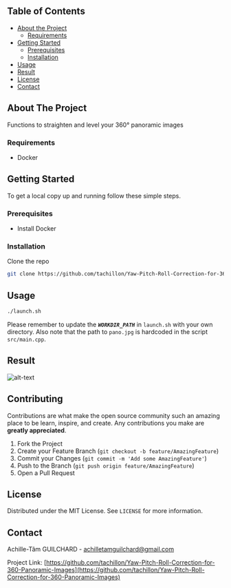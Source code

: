 <!-- TABLE OF CONTENTS -->
## Table of Contents

* [About the Project](#about-the-project)
  * [Requirements](#built-with)
* [Getting Started](#getting-started)
  * [Prerequisites](#prerequisites)
  * [Installation](#installation)
* [Usage](#usage)
* [Result](#result)
* [License](#license)
* [Contact](#contact)

<!-- ABOUT THE PROJECT -->
## About The Project
Functions to straighten and level your 360° panoramic images

### Requirements
* Docker

<!-- GETTING STARTED -->
## Getting Started

To get a local copy up and running follow these simple steps.

### Prerequisites

* Install Docker

### Installation
 
Clone the repo
```sh
git clone https://github.com/tachillon/Yaw-Pitch-Roll-Correction-for-360-Panoramic-Images.git
```
<!-- USAGE EXAMPLES -->
## Usage
```sh
./launch.sh
```
Please remember to update the _**`WORKDIR_PATH`**_ in `launch.sh` with your own directory. Also note that the path to  `pano.jpg` is hardcoded in the script `src/main.cpp`.

<!-- RESULT -->
## Result
![alt-text](https://github.com/tachillon/Yaw-Pitch-Roll-Correction-for-360-Panoramic-Images/blob/master/example/straighten_and_level.gif)

<!-- CONTRIBUTING -->
## Contributing

Contributions are what make the open source community such an amazing place to be learn, inspire, and create. Any contributions you make are **greatly appreciated**.

1. Fork the Project
2. Create your Feature Branch (`git checkout -b feature/AmazingFeature`)
3. Commit your Changes (`git commit -m 'Add some AmazingFeature'`)
4. Push to the Branch (`git push origin feature/AmazingFeature`)
5. Open a Pull Request

<!-- LICENSE -->
## License

Distributed under the MIT License. See `LICENSE` for more information.

<!-- CONTACT -->
## Contact

Achille-Tâm GUILCHARD - achilletamguilchard@gmail.com

Project Link: [https://github.com/tachillon/Yaw-Pitch-Roll-Correction-for-360-Panoramic-Images](https://github.com/tachillon/Yaw-Pitch-Roll-Correction-for-360-Panoramic-Images)

